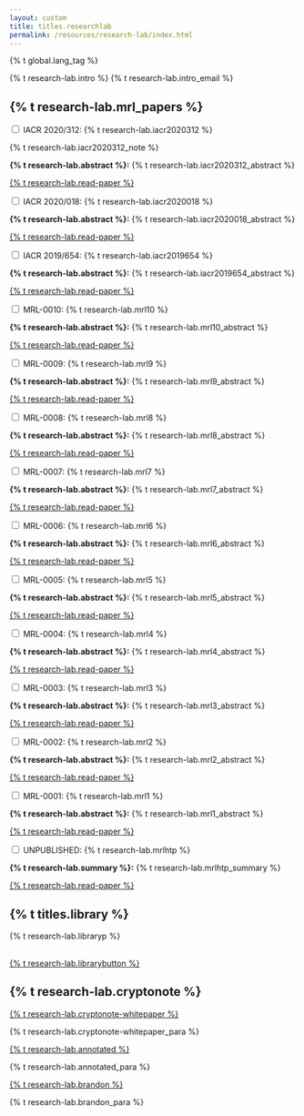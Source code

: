 ```yaml
---
layout: custom
title: titles.researchlab
permalink: /resources/research-lab/index.html
---
```

{% t global.lang_tag %}
<div class="container description">
    <p>{% t research-lab.intro %} {% t research-lab.intro_email %}</p>
</div>
<section class="container">
    <div class="row">
        <!-- left two-thirds block-->
        <div class="left two-thirds col-lg-8 col-md-8 col-sm-8 col-xs-12">
            <div class="info-block research-paper">
                <div class="row center-xs">
                    <div class="col"><h2>{% t research-lab.mrl_papers %}</h2></div>
                </div>
                <div class="tab">
                    <input id="tab-2020312" type="checkbox" name="tabs" class="accordion">
                    <label for="tab-2020312" class="accordion">IACR 2020/312: {% t research-lab.iacr2020312 %}</label>
                    <div class="tab-content">
                        <p>{% t research-lab.iacr2020312_note %}</p>
                        <p><strong>{% t research-lab.abstract %}:</strong> {% t research-lab.iacr2020312_abstract %}</p>
                        <div class="center-xs">
                            <p><a class="btn-link btn-auto btn-primary" target="_blank" rel="noreferrer noopener" href="https://eprint.iacr.org/2020/312">{% t research-lab.read-paper %}</a></p>
                        </div>
                    </div>
                </div>
                <div class="tab">
                    <input id="tab-2020018" type="checkbox" name="tabs" class="accordion">
                    <label for="tab-2020018" class="accordion">IACR 2020/018: {% t research-lab.iacr2020018 %}</label>
                    <div class="tab-content">
                        <p><strong>{% t research-lab.abstract %}:</strong> {% t research-lab.iacr2020018_abstract %}</p>
                        <div class="center-xs">
                            <p><a class="btn-link btn-auto btn-primary" target="_blank" rel="noreferrer noopener" href="https://eprint.iacr.org/2020/018">{% t research-lab.read-paper %}</a></p>
                        </div>
                    </div>
                </div>
                <div class="tab">
                    <input id="tab-2019654" type="checkbox" name="tabs" class="accordion">
                    <label for="tab-2019654" class="accordion">IACR 2019/654: {% t research-lab.iacr2019654 %}</label>
                    <div class="tab-content">
                        <p><strong>{% t research-lab.abstract %}:</strong> {% t research-lab.iacr2019654_abstract %}</p>
                        <div class="center-xs">
                            <p><a class="btn-link btn-auto btn-primary" target="_blank" rel="noreferrer noopener" href="https://eprint.iacr.org/2019/654">{% t research-lab.read-paper %}</a></p>
                        </div>
                    </div>
                </div>
                <div class="tab">
                    <input id="tab-11" type="checkbox" name="tabs" class="accordion">
                    <label for="tab-11" class="accordion">MRL-0010: {% t research-lab.mrl10 %}</label>
                    <div class="tab-content">
                        <p><strong>{% t research-lab.abstract %}:</strong> {% t research-lab.mrl10_abstract %}</p>
                        <div class="center-xs">
                           <p><a class="btn-link btn-auto btn-primary" target="_blank" rel="noreferrer noopener" href="{{site.baseurl}}/resources/research-lab/pubs/MRL-0010.pdf">{% t research-lab.read-paper %}</a></p>
                        </div>
                    </div>
                </div>
                <div class="tab">
                    <input id="tab-10" type="checkbox" name="tabs" class="accordion">
                    <label for="tab-10" class="accordion">MRL-0009: {% t research-lab.mrl9 %}</label>
                    <div class="tab-content">
                        <p><strong>{% t research-lab.abstract %}:</strong> {% t research-lab.mrl9_abstract %}</p>
                        <div class="center-xs">
                            <p><a class="btn-link btn-auto btn-primary" target="_blank" rel="noreferrer noopener" rel="noreferrer noopener" href="{{site.baseurl}}/resources/research-lab/pubs/MRL-0009.pdf">{% t research-lab.read-paper %}</a></p>
                        </div>
                    </div>
                </div>
                <div class="tab">
                    <input id="tab-9" type="checkbox" name="tabs" class="accordion">
                    <label for="tab-9" class="accordion">MRL-0008: {% t research-lab.mrl8 %}</label>
                    <div class="tab-content">
                        <p><strong>{% t research-lab.abstract %}:</strong> {% t research-lab.mrl8_abstract %}</p>
                        <div class="center-xs">
                            <p><a class="btn-link btn-auto btn-primary" target="_blank" rel="noreferrer noopener" target="_blank" rel="noreferrer noopener" href="{{site.baseurl}}/resources/research-lab/pubs/MRL-0008.pdf">{% t research-lab.read-paper %}</a></p>
                            </div>
                    </div>
                </div>
                <div class="tab">
                    <input id="tab-8" type="checkbox" name="tabs" class="accordion">
                    <label for="tab-8" class="accordion">MRL-0007: {% t research-lab.mrl7 %}</label>
                    <div class="tab-content">
                        <p><strong>{% t research-lab.abstract %}:</strong> {% t research-lab.mrl7_abstract %}</p>
                        <div class="center-xs">
                            <p><a class="btn-link btn-auto btn-primary" target="_blank" rel="noreferrer noopener" target="_blank" rel="noreferrer noopener" href="{{site.baseurl}}/resources/research-lab/pubs/MRL-0007.pdf">{% t research-lab.read-paper %}</a></p>
                        </div>
                    </div>
                </div>
                <div class="tab">
                    <input id="tab-7" type="checkbox" name="tabs" class="accordion">
                    <label for="tab-7" class="accordion">MRL-0006: {% t research-lab.mrl6 %}</label>
                    <div class="tab-content">
                        <p><strong>{% t research-lab.abstract %}:</strong> {% t research-lab.mrl6_abstract %}</p>
                        <div class="center-xs">
                            <p><a class="btn-link btn-auto btn-primary" target="_blank" rel="noreferrer noopener" href="{{site.baseurl}}/resources/research-lab/pubs/MRL-0006.pdf">{% t research-lab.read-paper %}</a></p>
                        </div>
                    </div>
                </div>
                <div class="tab">
                    <input id="tab-6" type="checkbox" name="tabs" class="accordion">
                    <label for="tab-6" class="accordion">MRL-0005: {% t research-lab.mrl5 %}</label>
                    <div class="tab-content">
                        <p><strong>{% t research-lab.abstract %}:</strong> {% t research-lab.mrl5_abstract %}</p>
                        <div class="center-xs">
                            <p><a class="btn-link btn-auto btn-primary" target="_blank" rel="noreferrer noopener" href="{{site.baseurl}}/resources/research-lab/pubs/MRL-0005.pdf">{% t research-lab.read-paper %}</a></p>
                        </div>
                    </div>
                </div>
                <div class="tab">
                    <input id="tab-5" type="checkbox" name="tabs" class="accordion">
                    <label for="tab-5" class="accordion">MRL-0004: {% t research-lab.mrl4 %}</label>
                    <div class="tab-content">
                        <p><strong>{% t research-lab.abstract %}:</strong> {% t research-lab.mrl4_abstract %}</p>
                            <div class="center-xs">
                                <p><a class="btn-link btn-auto btn-primary" target="_blank" rel="noreferrer noopener" href="{{site.baseurl}}/resources/research-lab/pubs/MRL-0004.pdf">{% t research-lab.read-paper %}</a></p>
                            </div>
                    </div>
                </div>
                <div class="tab">
                    <input id="tab-4" type="checkbox" name="tabs" class="accordion">
                    <label for="tab-4" class="accordion">MRL-0003: {% t research-lab.mrl3 %}</label>
                    <div class="tab-content">
                        <p><strong>{% t research-lab.abstract %}:</strong> {% t research-lab.mrl3_abstract %}</p>
                            <div class="center-xs">
                                <p><a class="btn-link btn-auto btn-primary" target="_blank" rel="noreferrer noopener" href="{{site.baseurl}}/resources/research-lab/pubs/MRL-0003.pdf">{% t research-lab.read-paper %}</a></p>
                            </div>
                    </div>
                </div>
                <div class="tab">
                    <input id="tab-3" type="checkbox" name="tabs" class="accordion">
                    <label for="tab-3" class="accordion">MRL-0002: {% t research-lab.mrl2 %}</label>
                    <div class="tab-content">
                        <p><strong>{% t research-lab.abstract %}:</strong> {% t research-lab.mrl2_abstract %}</p>
                            <div class="center-xs">
                                <p><a class="btn-link btn-auto btn-primary" target="_blank" rel="noreferrer noopener" href="{{site.baseurl}}/resources/research-lab/pubs/MRL-0002.pdf">{% t research-lab.read-paper %}</a></p>
                            </div>
                    </div>
                </div>
                <div class="tab">
                    <input id="tab-2" type="checkbox" name="tabs" class="accordion">
                    <label for="tab-2" class="accordion">MRL-0001: {% t research-lab.mrl1 %}</label>
                    <div class="tab-content">
                        <p><strong>{% t research-lab.abstract %}:</strong> {% t research-lab.mrl1_abstract %}</p>
                            <div class="center-xs">
                                <p><a class="btn-link btn-auto btn-primary" target="_blank" rel="noreferrer noopener" href="{{site.baseurl}}/resources/research-lab/pubs/MRL-0001.pdf">{% t research-lab.read-paper %}</a></p>
                            </div>
                    </div>
                </div>
                <div class="tab">
                    <input id="tab-1" type="checkbox" name="tabs" class="accordion">
                    <label for="tab-1" class="accordion">UNPUBLISHED: {% t research-lab.mrlhtp %}</label>
                    <div class="tab-content">
                        <p><strong>{% t research-lab.summary %}:</strong> {% t research-lab.mrlhtp_summary %}</p>
                            <div class="center-xs">
                                <p><a class="btn-link btn-auto btn-primary" target="_blank" rel="noreferrer noopener" href="{{site.baseurl}}/resources/research-lab/pubs/ge_fromfe.pdf">{% t research-lab.read-paper %}</a></p>
                            </div>
                    </div>
                </div>
            </div>
        </div>
        <!-- end left two-thirds block-->
        <!-- right one-third block-->
        <div class="right one-third col-lg-4 col-md-4 col-sm-12 col-xs-12">
            <div class="sidebar col-sm-12 col-xs-12">
                <div class="info-block">
                    <div class="row">
                        <div class="col">
                            <h2>{% t titles.library %}</h2>
                            <div>
                                <p>{% t research-lab.libraryp %}</p><br>
                                <div class="center-xs">
                                    <a class="btn-link btn-auto btn-primary" href="{{ site.baseurl }}/library/">{% t research-lab.librarybutton %}</a>
                                </div>
                            </div>
                        </div>
                    </div>
                </div>
                <div class="info-block">
                    <div class="row">
                        <div class="col">
                            <h2>{% t research-lab.cryptonote %}</h2>
                            <div class="whitepaper">
                                <a href="{{ site.baseurl }}/resources/research-lab/pubs/cryptonote-whitepaper.pdf">{% t research-lab.cryptonote-whitepaper %}</a>
                                <p>{% t research-lab.cryptonote-whitepaper_para %}</p>
                            </div>
                            <div class="whitepaper">
                                <a href="{{site.baseurl}}/resources/research-lab/pubs/whitepaper_annotated.pdf">{% t research-lab.annotated %}</a>
                                <p>{% t research-lab.annotated_para %}</p>
                            </div>
                            <div class="whitepaper">
                                <a href="{{site.baseurl}}/resources/research-lab/pubs/whitepaper_review.pdf">{% t research-lab.brandon %}</a>
                                <p>{% t research-lab.brandon_para %}</p>
                            </div>
                        </div>
                    </div>
                </div>
            </div>
        </div>
        <!-- end right one-third block-->
    </div>
</section>
